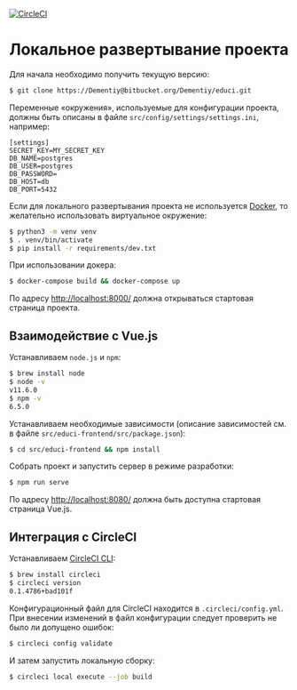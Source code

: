 [![CircleCI](https://circleci.com/bb/educiteam/educi.svg?style=svg)](https://circleci.com/bb/educiteam/educi)

# Локальное развертывание проекта

Для начала необходимо получить текущую версию:

```bash
$ git clone https://Dementiy@bitbucket.org/Dementiy/educi.git
```

Переменные «окружения», используемые для конфигурации проекта, должны быть описаны в файле `src/config/settings/settings.ini`, например:

```
[settings]
SECRET_KEY=MY_SECRET_KEY
DB_NAME=postgres
DB_USER=postgres
DB_PASSWORD=
DB_HOST=db
DB_PORT=5432
```

Если для локального развертывания проекта не используется [Docker](https://www.docker.com/), то желательно использовать виртуальное окружение:

```bash
$ python3 -m venv venv
$ . venv/bin/activate
$ pip install -r requirements/dev.txt
```

При использовании докера:

```bash
$ docker-compose build && docker-compose up
```

По адресу [http://localhost:8000/](http://localhost:8000/) должна открываться стартовая страница проекта.

## Взаимодействие с Vue.js

Устанавливаем `node.js` и `npm`:

```bash
$ brew install node
$ node -v
v11.6.0
$ npm -v
6.5.0
```

Устанавливаем необходимые зависимости (описание зависимостей см. в файле `src/educi-frontend/src/package.json`):

```bash
$ cd src/educi-frontend && npm install
```

Собрать проект и запустить сервер в режиме разработки:

```bash
$ npm run serve
```

По адресу [http://localhost:8080/](http://localhost:8080/) должна быть доступна стартовая страница Vue.js.

## Интеграция с CircleCI

Устанавливаем [CircleCI CLI](https://circleci.com/docs/2.0/local-cli/):

```bash
$ brew install circleci
$ circleci version
0.1.4786+bad101f
```

Конфигурационный файл для CircleCI находится в `.circleci/config.yml`. При внесении изменений в файл конфигурации следует проверить не было ли допущено ошибок:

```bash
$ circleci config validate
```

И затем запустить локальную сборку:

```bash
$ circleci local execute --job build
```
